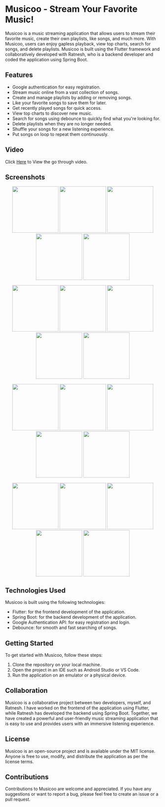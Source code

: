 # Musicoo - Stream Your Favorite Music!

Musicoo is a music streaming application that allows users to stream their favorite music, create their own playlists, like songs, and much more. With Musicoo, users can enjoy gapless playback, view top charts, search for songs, and delete playlists. Musicoo is built using the Flutter framework and collaboratively developed with Ratnesh, who is a backend developer and coded the application using Spring Boot.

## Features

- Google authentication for easy registration.
- Stream music online from a vast collection of songs.
- Create and manage playlists by adding or removing songs.
- Like your favorite songs to save them for later.
- Get recently played songs for quick access.
- View top charts to discover new music.
- Search for songs using debounce to quickly find what you're looking for.
- Delete playlists when they are no longer needed.
- Shuffle your songs for a new listening experience.
- Put songs on loop to repeat them continuously.


## Video

Click <a href="https://youtu.be/a1CvhF3DLHY">Here</a> to View the go through video.

## Screenshots

<p align="center">
<img src ="https://i.ibb.co/GMCxzz6/photo-2023-02-15-12-16-13.jpg" width="150" />
<img src ="https://i.ibb.co/ckCy4rT/photo-2023-02-15-12-16-14.jpg" width="150" />
<img src ="https://i.ibb.co/r0LL7M4/photo-2023-02-15-12-16-15.jpg" width="150" />
<img src ="https://i.ibb.co/z7RfkTr/photo-2023-02-15-12-16-16-2.jpg" width="150" />
<img src ="https://i.ibb.co/263WzC2/photo-2023-02-15-12-16-16.jpg" width="150" />
</p>
<p align="center">
<img src ="https://i.ibb.co/9WLZFzL/photo-2023-02-15-12-16-09.jpg" width="150" />
<img src ="https://i.ibb.co/MDWHwqs/photo-2023-02-15-12-16-10.jpg" width="150" />
<img src ="https://i.ibb.co/TqqCXnB/photo-2023-02-15-12-16-11.jpg" width="150" />
<img src ="https://i.ibb.co/StfsMxW/photo-2023-02-15-12-16-12-2.jpg" width="150" />
<img src ="https://i.ibb.co/VCHvyYh/photo-2023-02-15-12-16-12.jpg" width="150" />
</p>
<p align="center">
<img src ="https://i.ibb.co/Fz7QKx6/photo-2023-02-15-12-16-05.jpg" width="150" />
<img src ="https://i.ibb.co/h9qGGLC/photo-2023-02-15-12-16-06.jpg" width="150" />
<img src ="https://i.ibb.co/9yZDbgW/photo-2023-02-15-12-16-07.jpg" width="150" />
<img src ="https://i.ibb.co/QkDPq0C/photo-2023-02-15-12-16-08-2.jpg" width="150" />
<img src ="https://i.ibb.co/3YmcL3P/photo-2023-02-15-12-16-08.jpg" width="150" />
</p>


<p align="center">
<img src ="https://i.ibb.co/27fz9yp/photo-2023-02-15-12-16-00.jpg" width="150" />
<img src ="https://i.ibb.co/xXcP5KG/photo-2023-02-15-12-16-01.jpg" width="150" />
<img src ="https://i.ibb.co/hZwZsFF/photo-2023-02-15-12-16-03.jpg" width="150" />
<img src ="https://i.ibb.co/GH96BXg/photo-2023-02-15-12-16-04.jpg" width="150" />
<img src ="https://i.ibb.co/jH46fzt/photo-2023-02-15-12-16-05-2.jpg" width="150" />
</p>


## Technologies Used

Musicoo is built using the following technologies:

- Flutter: for the frontend development of the application.
- Spring Boot: for the backend development of the application.
- Google Authentication API: for easy registration and login.
- Debounce: for smooth and fast searching of songs.

## Getting Started

To get started with Musicoo, follow these steps:

1. Clone the repository on your local machine.
2. Open the project in an IDE such as Android Studio or VS Code.
3. Run the application on an emulator or a physical device.

## Collaboration

Musicoo is a collaborative project between two developers, myself, and Ratnesh. I have worked on the frontend of the application using Flutter, while Ratnesh has developed the backend using Spring Boot. Together, we have created a powerful and user-friendly music streaming application that is easy to use and provides users with an immersive listening experience.

## License

Musicoo is an open-source project and is available under the MIT license. Anyone is free to use, modify, and distribute the application as per the license terms.

## Contributions

Contributions to Musicoo are welcome and appreciated. If you have any suggestions or want to report a bug, please feel free to create an issue or a pull request.



